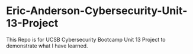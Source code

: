 # Eric-Anderson-Cybersecurity-Unit-13-Project
This Repo is for UCSB Cybersecurity Bootcamp Unit 13 Project to demonstrate what I have learned.
